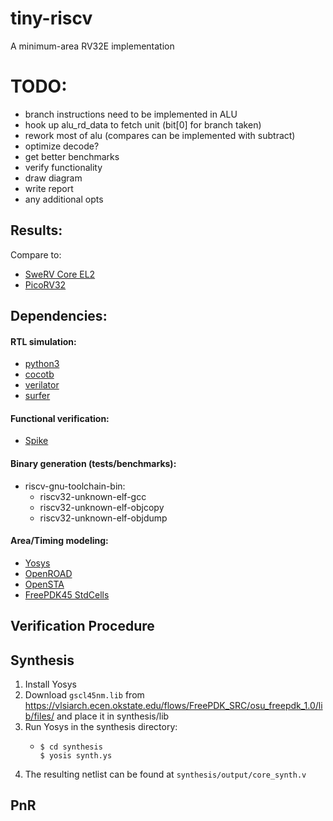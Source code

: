 # tiny-riscv
A minimum-area RV32E implementation


# TODO:

* branch instructions need to be implemented in ALU
* hook up alu_rd_data to fetch unit (bit[0] for branch taken)
* rework most of alu (compares can be implemented with subtract)
* optimize decode?
* get better benchmarks
* verify functionality
* draw diagram
* write report
* any additional opts


## Results:

Compare to:
* [SweRV Core EL2](https://github.com/chipsalliance/Cores-VeeR-EL2)
* [PicoRV32](https://github.com/YosysHQ/picorv32)

## Dependencies:
#### RTL simulation:
* [python3](https://www.python.org/downloads/)
* [cocotb](https://www.cocotb.org/)
* [verilator](https://www.veripool.org/verilator/)
* [surfer](https://surfer-project.org/)
#### Functional verification:
* [Spike](https://github.com/riscv-software-src/riscv-isa-sim)
#### Binary generation (tests/benchmarks):
* riscv-gnu-toolchain-bin:
    - riscv32-unknown-elf-gcc
    - riscv32-unknown-elf-objcopy
    - riscv32-unknown-elf-objdump
#### Area/Timing modeling:
* [Yosys](https://github.com/YosysHQ/yosys)
* [OpenROAD](https://github.com/The-OpenROAD-Project/OpenROAD)
* [OpenSTA](https://github.com/The-OpenROAD-Project/OpenSTA)
* [FreePDK45 StdCells](https://vlsiarch.ecen.okstate.edu/flows/FreePDK_SRC/osu_freepdk_1.0/lib/files/)


## Verification Procedure

## Synthesis
1. Install Yosys
2. Download `gscl45nm.lib` from https://vlsiarch.ecen.okstate.edu/flows/FreePDK_SRC/osu_freepdk_1.0/lib/files/ and place it in synthesis/lib
3. Run Yosys in the synthesis directory:
    - ``` 
      $ cd synthesis
      $ yosis synth.ys
      ```
4. The resulting netlist can be found at `synthesis/output/core_synth.v`

## PnR